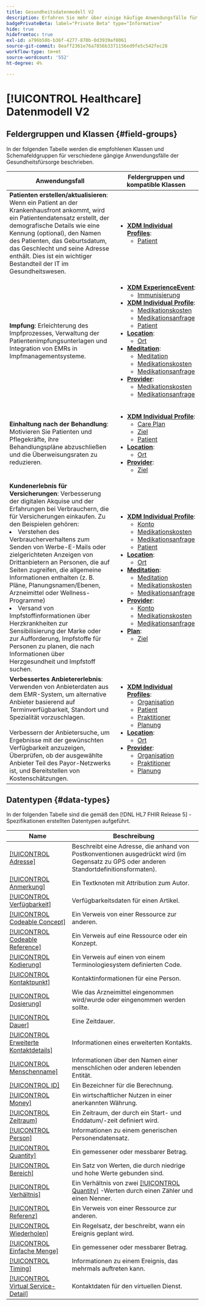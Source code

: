 ```yaml
---
title: Gesundheitsdatenmodell V2
description: Erfahren Sie mehr über einige häufige Anwendungsfälle für das Gesundheitswesen und die besten Klassen, die zugehörigen Feldgruppen und Datentypen, die verwendet werden sollten.
badgePrivateBeta: label="Private Beta" type="Informative"
hide: true
hidefromtoc: true
exl-id: a796b58b-b36f-4277-870b-0d3939af8061
source-git-commit: 8eaff2361e76a7856b3371156ed9fe5c542fec28
workflow-type: tm+mt
source-wordcount: '552'
ht-degree: 4%

---
```


# [!UICONTROL Healthcare] Datenmodell V2

## Feldergruppen und Klassen {#field-groups}

In der folgenden Tabelle werden die empfohlenen Klassen und Schemafeldgruppen für verschiedene gängige Anwendungsfälle der Gesundheitsfürsorge beschrieben.

| Anwendungsfall | Feldergruppen und kompatible Klassen |
| --- | --- |
| **Patienten erstellen/aktualisieren**: Wenn ein Patient an der Krankenhausfront ankommt, wird ein Patientendatensatz erstellt, der demografische Details wie eine Kennung (optional), den Namen des Patienten, das Geburtsdatum, das Geschlecht und seine Adresse enthält. Dies ist ein wichtiger Bestandteil der IT im Gesundheitswesen. | <ul><li>**[XDM Individual Profiles](../../classes/individual-profile.md)**:<ul><li>[Patient](./field-groups/patient.md)</li></ul></li></ul> |
| **Impfung**: Erleichterung des Impfprozesses, Verwaltung der Patientenimpfungsunterlagen und Integration von EMRs in Impfmanagementsysteme. | <ul><li>**[XDM ExperienceEvent](../../classes/experienceevent.md)**:<ul><li>[Immunisierung](./field-groups/immunization.md)</li></ul></li><li>**[XDM Individual Profile](../../classes/individual-profile.md)**:<ul><li>[Medikationskosten](./field-groups/medication-dispense.md)</li><li>[Medikationsanfrage](./field-groups/medication-request.md)</li><li>[Patient](./field-groups/patient.md)</li></ul></li><li>**[Location](./classes/location.md)**:<ul><li>[Ort](./field-groups/location.md)</li></ul><li>**[Meditation](../../classes/medication.md)**:<ul><li>[Meditation](./field-groups/medication.md)</li><li>[Medikationskosten](./field-groups/medication-dispense.md)</li><li>[Medikationsanfrage](./field-groups/medication-request.md)</li></ul></li><li>**[Provider](../../classes/provider.md)**:<ul><li>[Medikationskosten](./field-groups/medication-dispense.md)</li><li>[Medikationsanfrage](./field-groups/medication-request.md)</li></ul></li></ul> |
| **Einhaltung nach der Behandlung**: Motivieren Sie Patienten und Pflegekräfte, ihre Behandlungspläne abzuschließen und die Überweisungsraten zu reduzieren. | <ul><li>**[XDM Individual Profile](../../classes/individual-profile.md)**:<ul><li>[Care Plan](./field-groups/care-plan.md)</li><li>[Ziel](./field-groups/goal.md)</li><li>[Patient](./field-groups/patient.md)</li></ul></li><li>**[Location](./classes/location.md)**:<ul><li>[Ort](./field-groups/location.md)</li></ul><li>**[Provider](../../classes/provider.md)**:<ul><li>[Ziel](./field-groups/goal.md)</li></ul></li></ul> |
| **Kundenerlebnis für Versicherungen**: Verbesserung der digitalen Akquise und der Erfahrungen bei Verbrauchern, die für Versicherungen einkaufen. Zu den Beispielen gehören: <li> Verstehen des Verbraucherverhaltens zum Senden von Werbe-E-Mails oder zielgerichteten Anzeigen von Drittanbietern an Personen, die auf Seiten zugreifen, die allgemeine Informationen enthalten (z. B. Pläne, Planungsnamen/Ebenen, Arzneimittel oder Wellness-Programme)</li><li> Versand von Impfstoffinformationen über Herzkrankheiten zur Sensibilisierung der Marke oder zur Aufforderung, Impfstoffe für Personen zu planen, die nach Informationen über Herzgesundheit und Impfstoff suchen. </li> | <ul><li>**[XDM Individual Profile](../../classes/individual-profile.md)**:<ul><li>[Konto](./field-groups/account.md)</li><li>[Medikationskosten](./field-groups/medication-dispense.md)</li><li>[Medikationsanfrage](./field-groups/medication-request.md)</li><li>[Patient](./field-groups/patient.md)</li></ul></li><li>**[Location](./classes/location.md)**:<ul><li>[Ort](./field-groups/location.md)</li></ul><li>**[Meditation](../../classes/medication.md)**:<ul><li>[Meditation](./field-groups/medication.md)</li><li>[Medikationskosten](./field-groups/medication-dispense.md)</li><li>[Medikationsanfrage](./field-groups/medication-request.md)</li></ul></li><li>**[Provider](../../classes/provider.md)**:<ul><li>[Konto](./field-groups/account.md)</li><li>[Medikationskosten](./field-groups/medication-dispense.md)</li><li>[Medikationsanfrage](./field-groups/medication-request.md)</li></ul><li>**[Plan](../../classes/plan.md)**:<ul><li>[Ziel](./field-groups/coverage.md)</li></ul></li></ul> |
| **Verbessertes Anbietererlebnis**: Verwenden von Anbieterdaten aus dem EMR-System, um alternative Anbieter basierend auf Terminverfügbarkeit, Standort und Spezialität vorzuschlagen. <br> <br>Verbessern der Anbietersuche, um Ergebnisse mit der gewünschten Verfügbarkeit anzuzeigen, Überprüfen, ob der ausgewählte Anbieter Teil des Payor-Netzwerks ist, und Bereitstellen von Kostenschätzungen. | <ul><li>**[XDM Individual Profiles](../../classes/individual-profile.md)**:<ul><li>[Organisation](./field-groups/organization.md)</li><li>[Patient](./field-groups/patient.md)</li><li>[Praktitioner](./field-groups/practioner.md)</li><li>[Planung](./field-groups/schedule.md)</li></ul></li><li>**[Location](./classes/location.md)**:<ul><li>[Ort](./field-groups/location.md)</li></ul><li>**[Provider](../../classes/provider.md)**:<ul><li>[Organisation](./field-groups/organization.md)</li><li>[Praktitioner](./field-groups/practioner.md)</li><li>[Planung](./field-groups/schedule.md)</li></ul></li></ul> |

## Datentypen {#data-types}

In der folgenden Tabelle sind die gemäß den [!DNL HL7 FHIR Release 5] -Spezifikationen erstellten Datentypen aufgeführt.

| Name | Beschreibung |
| --- | --- |
| [[!UICONTROL Adresse]](./data-types/address.md) | Beschreibt eine Adresse, die anhand von Postkonventionen ausgedrückt wird (im Gegensatz zu GPS oder anderen Standortdefinitionsformaten). |
| [[!UICONTROL Anmerkung]](./data-types/annotation.md) | Ein Textknoten mit Attribution zum Autor. |
| [[!UICONTROL Verfügbarkeit]](./data-types/availability.md) | Verfügbarkeitsdaten für einen Artikel. |
| [[!UICONTROL Codeable Concept]](./data-types/codeable-concept.md) | Ein Verweis von einer Ressource zur anderen. |
| [[!UICONTROL Codeable Reference]](./data-types/codeable-reference.md) | Ein Verweis auf eine Ressource oder ein Konzept. |
| [[!UICONTROL Kodierung]](./data-types/coding.md) | Ein Verweis auf einen von einem Terminologiesystem definierten Code. |
| [[!UICONTROL Kontaktpunkt]](./data-types/contact-point.md) | Kontaktinformationen für eine Person. |
| [[!UICONTROL Dosierung]](./data-types/dosage.md) | Wie das Arzneimittel eingenommen wird/wurde oder eingenommen werden sollte. |
| [[!UICONTROL Dauer]](./data-types/duration.md) | Eine Zeitdauer. |
| [[!UICONTROL Erweiterte Kontaktdetails]](./data-types/extended-contact-detail.md) | Informationen eines erweiterten Kontakts. |
| [[!UICONTROL Menschenname]](./data-types/human-name.md) | Informationen über den Namen einer menschlichen oder anderen lebenden Entität. |
| [[!UICONTROL ID]](./data-types/identifier.md) | Ein Bezeichner für die Berechnung. |
| [[!UICONTROL Money]](./data-types/money.md) | Ein wirtschaftlicher Nutzen in einer anerkannten Währung. |
| [[!UICONTROL Zeitraum]](./data-types/period.md) | Ein Zeitraum, der durch ein Start- und Enddatum/-zeit definiert wird. |
| [[!UICONTROL Person]](./data-types/person.md) | Informationen zu einem generischen Personendatensatz. |
| [[!UICONTROL Quantity]](./data-types/quantity.md) | Ein gemessener oder messbarer Betrag. |
| [[!UICONTROL Bereich]](./data-types/range.md) | Ein Satz von Werten, die durch niedrige und hohe Werte gebunden sind. |
| [[!UICONTROL Verhältnis]](./data-types/ratio.md) | Ein Verhältnis von zwei [[!UICONTROL Quantity]](./data-types/quantity.md) -Werten durch einen Zähler und einen Nenner. |
| [[!UICONTROL Referenz]](./data-types/reference.md) | Ein Verweis von einer Ressource zur anderen. |
| [[!UICONTROL Wiederholen]](./data-types/repeat.md) | Ein Regelsatz, der beschreibt, wann ein Ereignis geplant wird. |
| [[!UICONTROL Einfache Menge]](./data-types/simple-quantity.md) | Ein gemessener oder messbarer Betrag. |
| [[!UICONTROL Timing]](./data-types/timing.md) | Informationen zu einem Ereignis, das mehrmals auftreten kann. |
| [[!UICONTROL Virtual Service-Detail]](./data-types/virtual-service-detail.md) | Kontaktdaten für den virtuellen Dienst. |
